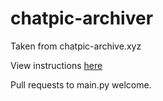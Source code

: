 # chatpic-archiver
Taken from chatpic-archive.xyz

View instructions [here](https://htmlpreview.github.io/?https://github.com/hackermanon/chatpic-archiver/blob/main/web/chatpic-archive.xyz.html)

Pull requests to main.py welcome. 
